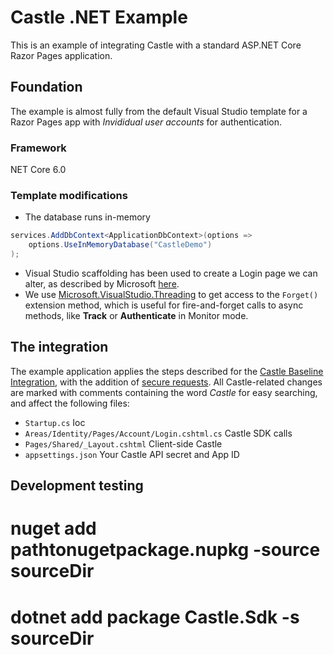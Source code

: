 # Castle .NET Example

This is an example of integrating Castle with a standard ASP&#46;NET Core Razor Pages application.

## Foundation

The example is almost fully from the default Visual Studio template for a Razor Pages app with _Invididual user accounts_ for authentication.

### Framework

NET Core 6.0

### Template modifications

- The database runs in-memory

```csharp
services.AddDbContext<ApplicationDbContext>(options =>
    options.UseInMemoryDatabase("CastleDemo")
);
```

- Visual Studio scaffolding has been used to create a Login page we can alter, as described by Microsoft [here](https://docs.microsoft.com/en-us/aspnet/core/security/authentication/scaffold-identity).
- We use [Microsoft.VisualStudio.Threading](https://www.nuget.org/packages/Microsoft.VisualStudio.Threading/) to get access to the `Forget()` extension method, which is useful for fire-and-forget calls to async methods, like **Track** or **Authenticate** in Monitor mode.

## The integration

The example application applies the steps described for the [Castle Baseline Integration](https://castle.io/docs/baseline), with the addition of [secure requests](https://castle.io/docs/securing_requests). All Castle-related changes are marked with comments containing the word _Castle_ for easy searching, and affect the following files:

- `Startup.cs` Ioc
- `Areas/Identity/Pages/Account/Login.cshtml.cs` Castle SDK calls
- `Pages/Shared/_Layout.cshtml` Client-side Castle
- `appsettings.json` Your Castle API secret and App ID

## Development testing

# nuget add pathtonugetpackage.nupkg -source sourceDir

# dotnet add package Castle.Sdk -s sourceDir
